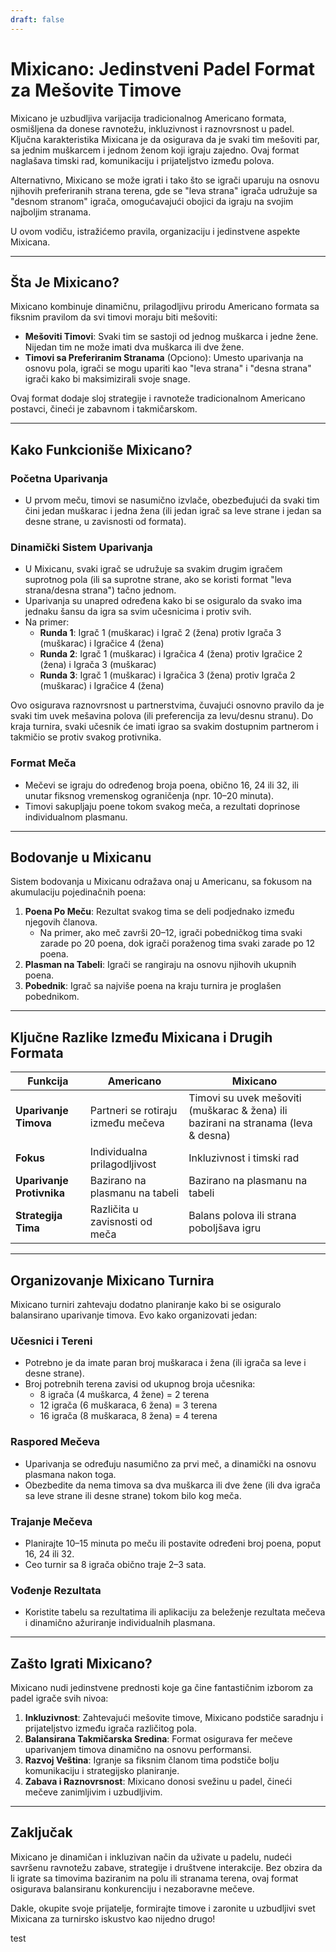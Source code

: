 ```yaml
---
draft: false
---
```

# Mixicano: Jedinstveni Padel Format za Mešovite Timove

Mixicano je uzbudljiva varijacija tradicionalnog Americano formata, osmišljena da donese ravnotežu, inkluzivnost i raznovrsnost u padel. Ključna karakteristika Mixicana je da osigurava da je svaki tim mešoviti par, sa jednim muškarcem i jednom ženom koji igraju zajedno. Ovaj format naglašava timski rad, komunikaciju i prijateljstvo između polova.

Alternativno, Mixicano se može igrati i tako što se igrači uparuju na osnovu njihovih preferiranih strana terena, gde se "leva strana" igrača udružuje sa "desnom stranom" igrača, omogućavajući obojici da igraju na svojim najboljim stranama.

U ovom vodiču, istražićemo pravila, organizaciju i jedinstvene aspekte Mixicana.

---

## **Šta Je Mixicano?**

Mixicano kombinuje dinamičnu, prilagodljivu prirodu Americano formata sa fiksnim pravilom da svi timovi moraju biti mešoviti:
- **Mešoviti Timovi**: Svaki tim se sastoji od jednog muškarca i jedne žene. Nijedan tim ne može imati dva muškarca ili dve žene.
- **Timovi sa Preferiranim Stranama** (Opciono): Umesto uparivanja na osnovu pola, igrači se mogu upariti kao "leva strana" i "desna strana" igrači kako bi maksimizirali svoje snage.

Ovaj format dodaje sloj strategije i ravnoteže tradicionalnom Americano postavci, čineći je zabavnom i takmičarskom.

---

## **Kako Funkcioniše Mixicano?**

### **Početna Uparivanja**
- U prvom meču, timovi se nasumično izvlače, obezbeđujući da svaki tim čini jedan muškarac i jedna žena (ili jedan igrač sa leve strane i jedan sa desne strane, u zavisnosti od formata).

### **Dinamički Sistem Uparivanja**
- U Mixicanu, svaki igrač se udružuje sa svakim drugim igračem suprotnog pola (ili sa suprotne strane, ako se koristi format "leva strana/desna strana") tačno jednom.
- Uparivanja su unapred određena kako bi se osiguralo da svako ima jednaku šansu da igra sa svim učesnicima i protiv svih.
- Na primer:
  - **Runda 1**: Igrač 1 (muškarac) i Igrač 2 (žena) protiv Igrača 3 (muškarac) i Igračice 4 (žena)
  - **Runda 2**: Igrač 1 (muškarac) i Igračica 4 (žena) protiv Igračice 2 (žena) i Igrača 3 (muškarac)
  - **Runda 3**: Igrač 1 (muškarac) i Igračica 3 (žena) protiv Igrača 2 (muškarac) i Igračice 4 (žena)

Ovo osigurava raznovrsnost u partnerstvima, čuvajući osnovno pravilo da je svaki tim uvek mešavina polova (ili preferencija za levu/desnu stranu). Do kraja turnira, svaki učesnik će imati igrao sa svakim dostupnim partnerom i takmičio se protiv svakog protivnika.

### **Format Meča**
- Mečevi se igraju do određenog broja poena, obično 16, 24 ili 32, ili unutar fiksnog vremenskog ograničenja (npr. 10–20 minuta).
- Timovi sakupljaju poene tokom svakog meča, a rezultati doprinose individualnom plasmanu.

---

## **Bodovanje u Mixicanu**

Sistem bodovanja u Mixicanu odražava onaj u Americanu, sa fokusom na akumulaciju pojedinačnih poena:

1. **Poena Po Meču**: Rezultat svakog tima se deli podjednako između njegovih članova.
   - Na primer, ako meč završi 20–12, igrači pobedničkog tima svaki zarade po 20 poena, dok igrači poraženog tima svaki zarade po 12 poena.
2. **Plasman na Tabeli**: Igrači se rangiraju na osnovu njihovih ukupnih poena.
3. **Pobednik**: Igrač sa najviše poena na kraju turnira je proglašen pobednikom.

---

## **Ključne Razlike Između Mixicana i Drugih Formata**

| **Funkcija**              | **Americano**                                  | **Mixicano**                                    |
|---------------------------|-----------------------------------------------|------------------------------------------------|
| **Uparivanje Timova**         | Partneri se rotiraju između mečeva               | Timovi su uvek mešoviti (muškarac & žena) ili bazirani na stranama (leva & desna) |
| **Fokus**                 | Individualna prilagodljivost                       | Inkluzivnost i timski rad                       |
| **Uparivanje Protivnika**      | Bazirano na plasmanu na tabeli                | Bazirano na plasmanu na tabeli                 |
| **Strategija Tima**         | Različita u zavisnosti od meča                     | Balans polova ili strana poboljšava igru   |

---

## **Organizovanje Mixicano Turnira**

Mixicano turniri zahtevaju dodatno planiranje kako bi se osiguralo balansirano uparivanje timova. Evo kako organizovati jedan:

### **Učesnici i Tereni**
- Potrebno je da imate paran broj muškaraca i žena (ili igrača sa leve i desne strane).
- Broj potrebnih terena zavisi od ukupnog broja učesnika:
  - 8 igrača (4 muškarca, 4 žene) = 2 terena
  - 12 igrača (6 muškaraca, 6 žena) = 3 terena
  - 16 igrača (8 muškaraca, 8 žena) = 4 terena

### **Raspored Mečeva**
- Uparivanja se određuju nasumično za prvi meč, a dinamički na osnovu plasmana nakon toga.
- Obezbedite da nema timova sa dva muškarca ili dve žene (ili dva igrača sa leve strane ili desne strane) tokom bilo kog meča.

### **Trajanje Mečeva**
- Planirajte 10–15 minuta po meču ili postavite određeni broj poena, poput 16, 24 ili 32.
- Ceo turnir sa 8 igrača obično traje 2–3 sata.

### **Vođenje Rezultata**
- Koristite tabelu sa rezultatima ili aplikaciju za beleženje rezultata mečeva i dinamično ažuriranje individualnih plasmana.

---

## **Zašto Igrati Mixicano?**

Mixicano nudi jedinstvene prednosti koje ga čine fantastičnim izborom za padel igrače svih nivoa:

1. **Inkluzivnost**: Zahtevajući mešovite timove, Mixicano podstiče saradnju i prijateljstvo između igrača različitog pola.
2. **Balansirana Takmičarska Sredina**: Format osigurava fer mečeve uparivanjem timova dinamično na osnovu performansi.
3. **Razvoj Veština**: Igranje sa fiksnim članom tima podstiče bolju komunikaciju i strategijsko planiranje.
4. **Zabava i Raznovrsnost**: Mixicano donosi svežinu u padel, čineći mečeve zanimljivim i uzbudljivim.

---

## **Zaključak**

Mixicano je dinamičan i inkluzivan način da uživate u padelu, nudeći savršenu ravnotežu zabave, strategije i društvene interakcije. Bez obzira da li igrate sa timovima baziranim na polu ili stranama terena, ovaj format osigurava balansiranu konkurenciju i nezaboravne mečeve.

Dakle, okupite svoje prijatelje, formirajte timove i zaronite u uzbudljivi svet Mixicana za turnirsko iskustvo kao nijedno drugo!

test